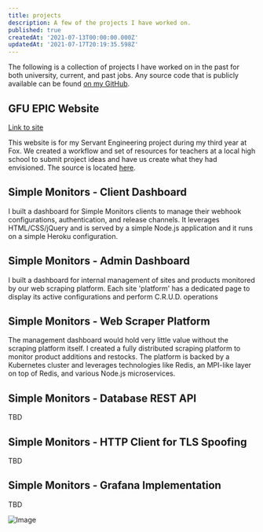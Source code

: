 ```yaml
---
title: projects
description: A few of the projects I have worked on.
published: true
createdAt: '2021-07-13T00:00:00.000Z'
updatedAt: '2021-07-17T20:19:35.598Z'
---
```


The following is a collection of projects I have worked on in the past for both university, current, and past jobs. Any source code that is publicly available can be found [on my GitHub](https://github.com/greatgitsby).

## GFU EPIC Website

[Link to site](https://gfuprojects.com)

This website is for my Servant Engineering project during my third year at Fox. We created a workflow and set of resources for teachers at a local high school to submit project ideas and have us create what they had envisioned. The source is located [here](https://github.com/greatgitsby/gfu-project-site).

## Simple Monitors - Client Dashboard

I built a dashboard for Simple Monitors clients to manage their webhook configurations, authentication, and release channels. It leverages HTML/CSS/jQuery and is served by a simple Node.js application and it runs on a simple Heroku configuration. 

## Simple Monitors - Admin Dashboard

I built a dashboard for internal management of sites and products monitored by our web scraping platform. Each site 'platform' has a dedicated page to display its active configurations and perform C.R.U.D. operations 

## Simple Monitors - Web Scraper Platform 

The management dashboard would hold very little value without the scraping platform itself. I created a fully distributed scraping platform to monitor product additions and restocks. The platform is backed by a Kubernetes cluster and leverages technologies like Redis, an MPI-like layer on top of Redis, and various Node.js microservices. 

## Simple Monitors - Database REST API

TBD

## Simple Monitors - HTTP Client for TLS Spoofing

TBD

## Simple Monitors - Grafana Implementation

TBD

![Image](../../img/graph.png)

